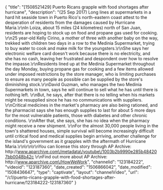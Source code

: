 {
    "title": "[1508521429] Puerto Ricans grapple with food shortages after hurricane",
    "description": "(25 Sep 2017) Long lines at supermarkets in a hard hit seaside town in Puerto Rico's north-eastern coast attest to the desperation of residents from the damages caused by Hurricane Maria.\r\nIn Loiza, about 15 miles (24 kilometres) north of San Juan, residents are hoping to stock up on food and propane gas used for cooking. \r\n25 year-old Kelly Cirino, a mother of three with another baby on the way, trekked with children two days in a row to the Medinia Supermarket, trying to buy water to cook and make milk for the youngsters.\r\nShe says her electronic welfare card doesn't work because there is no electricity, and she has no cash, leaving her frustrated and despondent over how to resolve the impasse.\r\nResidents lined up at the Medinia Supermarket throughout the day Monday, buying propane gas for cooking and a few items allowed under imposed restrictions by the store manager, who is limiting purchases to ensure as many people as possible can be supplied by the store's diminishing stock.\r\nDavid Guzman, who manages the two Medinia Supermarkets in town, says he will continue to sell what he has until there is nothing left. \r\nBut, he says, after that there is no telling when his markets might be resupplied since he has no communications with suppliers. \r\nCritical medicines in the market's pharmacy are also being rationed, and the pharmacist says she has enough supplies to last for about 5 more days for the most vulnerable patients, those with diabetes and other chronic conditions. \r\nAfter that, she says, she has no idea when the pharmacy might receive a new shipment. \r\nFor the almost 30,000 people living in the town's shattered houses, simple survival will become increasingly difficult until critical food and medical supplies begin arriving, another challenge for the island's government as it grapples with the aftermath of Hurricane Maria.\r\n\r\n\r\nYou can license this story through AP Archive: http:\/\/www.aparchive.com\/metadata\/youtube\/1003b2b9990e285b484207bb0048b42c \r\nFind out more about AP Archive: http:\/\/www.aparchive.com\/HowWeWork",
    "channelid": "123184222",
    "videoid": "123187360",
    "date_created": "1506866042",
    "date_modified": "1508436647",
    "type": "captivate",
    "layout": "channelVideo",
    "url": "\/c1\/puerto-ricans-grapple-with-food-shortages-after-hurricane\/123184222-123187360"
}
